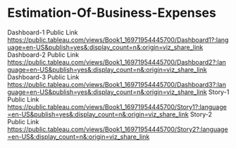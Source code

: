 # Estimation-Of-Business-Expenses
Dashboard-1 Public Link https://public.tableau.com/views/Book1_16971954445700/Dashboard1?:language=en-US&publish=yes&:display_count=n&:origin=viz_share_link
Dashboard-2 Public Link https://public.tableau.com/views/Book1_16971954445700/Dashboard2?:language=en-US&publish=yes&:display_count=n&:origin=viz_share_link
Dashboard-3 Public Link https://public.tableau.com/views/Book1_16971954445700/Dashboard3?:language=en-US&publish=yes&:display_count=n&:origin=viz_share_link
Story-1 Public Link https://public.tableau.com/views/Book1_16971954445700/Story1?:language=en-US&publish=yes&:display_count=n&:origin=viz_share_link
Story-2 Public Link https://public.tableau.com/views/Book1_16971954445700/Story2?:language=en-US&:display_count=n&:origin=viz_share_link
